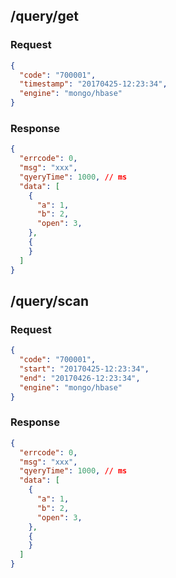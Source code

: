 ## /query/get
### Request

```json
{
  "code": "700001",
  "timestamp": "20170425-12:23:34",
  "engine": "mongo/hbase"
}
```

### Response
```json
{
  "errcode": 0,
  "msg": "xxx",
  "qyeryTime": 1000, // ms
  "data": [
    {
      "a": 1,
      "b": 2,
      "open": 3,
    },
    {
    }
  ]
}
```
## /query/scan
### Request

```json
{
  "code": "700001",
  "start": "20170425-12:23:34",
  "end": "20170426-12:23:34",
  "engine": "mongo/hbase"
}
```

### Response
```json
{
  "errcode": 0,
  "msg": "xxx",
  "qyeryTime": 1000, // ms
  "data": [
    {
      "a": 1,
      "b": 2,
      "open": 3,
    },
    {
    }
  ]
}
```
